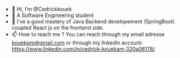 - 👋 Hi, I’m @Cedrickkouek
- 👀 A Software Engineering student
- 🌱 I've a good mastery of Java Backend developement (SpringBoot) coupled React js on the frontend side.
- 📫 How to reach me ? You can reach through my email adresse kouekpro@gmail.com or through my linkedin account: https://www.linkedin.com/in/cedrick-kouekam-320a06178/

<!---
Cedrickkouek/Cedrickkouek is a ✨ special ✨ repository because its `README.md` (this file) appears on your GitHub profile.
You can click the Preview link to take a look at your changes.
--->
